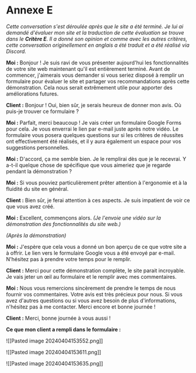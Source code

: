 # Annexe E

*Cette conversation s'est déroulée après que le site a été terminé. Je lui ai demandé d'évaluer mon site et la traduction de cette évaluation se trouve dans le **Critère E**. Il a donné son opinion et comme avec les autres critères, cette conversation originellement en anglais a été traduit et a été réalisé via Discord.*

**Moi :** Bonjour ! Je suis ravi de vous présenter aujourd'hui les fonctionnalités de votre site web maintenant qu'il est entièrement terminé. Avant de commencer, j'aimerais vous demander si vous seriez disposé à remplir un formulaire pour évaluer le site et partager vos recommandations après cette démonstration. Cela nous serait extrêmement utile pour apporter des améliorations futures.

**Client :** Bonjour ! Oui, bien sûr, je serais heureux de donner mon avis. Où puis-je trouver ce formulaire ?

**Moi :** Parfait, merci beaucoup ! Je vais créer un formulaire Google Forms pour cela. Je vous enverrai le lien par e-mail juste après notre vidéo. Le formulaire vous posera quelques questions sur si les critères de réussites ont effectivement été réalisés, et il y aura également un espace pour vos suggestions personnelles.

**Moi :** D'accord, ça me semble bien. Je le remplirai dès que je le recevrai. Y a-t-il quelque chose de spécifique que vous aimeriez que je regarde pendant la démonstration ?

**Moi :** Si vous pouviez particulièrement prêter attention à l'ergonomie et à la fluidité du site en général.

**Client :** Bien sûr, je ferai attention à ces aspects. Je suis impatient de voir ce que vous avez créé.

**Moi :** Excellent, commençons alors. *(Je l'envoie une vidéo sur la démonstration des fonctionnalités du site web.)*

*(Après la démonstration)*

**Moi :** J'espère que cela vous a donné un bon aperçu de ce que votre site a à offrir. Le lien vers le formulaire Google vous a été envoyé par e-mail. N'hésitez pas à prendre votre temps pour le remplir.

**Client :** Merci pour cette démonstration complète, le site parait incroyable. Je vais jeter un œil au formulaire et le remplir avec mes commentaires. 

**Moi :** Nous vous remercions sincèrement de prendre le temps de nous fournir vos commentaires. Votre avis est très précieux pour nous. Si vous avez d'autres questions ou si vous avez besoin de plus d'informations, n'hésitez pas à me contacter. Merci encore et bonne journée !

**Client :** Merci, bonne journée à vous aussi !


**Ce que mon client a rempli dans le formulaire :**

![[Pasted image 20240404153552.png]]

![[Pasted image 20240404153611.png]]

![[Pasted image 20240404153635.png]]


